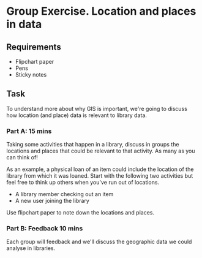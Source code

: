 Group Exercise. Location and places in data
===========================================

Requirements
------------

- Flipchart paper
- Pens
- Sticky notes

Task
----

To understand more about why GIS is important, we're going to discuss how location (and place) data is relevant to library data.

### Part A: 15 mins

Taking some activities that happen in a library, discuss in groups the locations and places that could be relevant to that activity.  As many as you can think of!

As an example, a physical loan of an item could include the location of the library from which it was loaned.  Start with the following two activities but feel free to think up others when you've run out of locations.

- A library member checking out an item
- A new user joining the library

Use flipchart paper to note down the locations and places.

### Part B: Feedback 10 mins

Each group will feedback and we'll discuss the geographic data we could analyse in libraries.